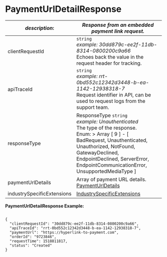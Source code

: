 
# PaymentUrlDetailResponse

| *description*:   | *Response from an embedded payment link request.*|
|----|----|
| clientRequestId |    ``` string ```  <br/>  *example: 30dd879c-ee2f-11db-8314-0800200c9a66*  <br/> Echoes back the value in the request header for tracking.|
| apiTraceId |    ``` string ```  <br/>  *example: rrt-0bd552c12342d3448-b-ea-1142-12938318-7* <br/>  Request identifier in API, can be used to request logs from the support team.|
| responseType | ResponseType   ``` string ```  <br/>  *example: Unauthenticated* <br/> The type of the response. <br/>  Enum: > Array [ 9 ] - [ BadRequest, Unauthenticated, Unauthorized, NotFound, GatewayDeclined, EndpointDeclined, ServerError, EndpointCommunicationError, UnsupportedMediaType ]|
| paymentUrlDetails |  Array of payment URL details. [PaymentUrlDetails](?path=docs/schemas-md/BasicResponse.md)|
| industrySpecificExtensions |  [IndustrySpecificExtensions](?path=docs/schemas-md/IndustrySpecificExtensions.md)|    

**PaymentUrlDetailResponse Example:**

```{r}

{
  "clientRequestId": "30dd879c-ee2f-11db-8314-0800200c9a66",
  "apiTraceId": "rrt-0bd552c12342d3448-b-ea-1142-12938318-7",
  "paymentUrl": "https://hyperlink-to-payment.com",
  "orderId": "9723846",
  "requestTime": 1518811817,
  "status": "Created"
}
``` 
